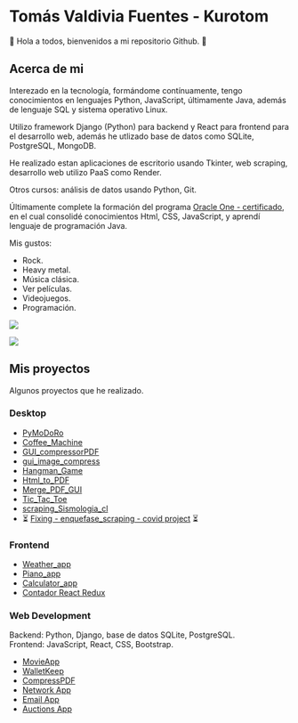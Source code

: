 # Tomás Valdivia Fuentes - Kurotom

👋 Hola a todos, bienvenidos a mi repositorio Github. 👋

## Acerca de mi

Interezado en la tecnología, formándome contínuamente, tengo conocimientos en lenguajes Python, JavaScript, últimamente Java, además de lenguaje SQL y sistema operativo Linux.

Utilizo framework Django (Python) para backend y React para frontend para el desarrollo web, además he utlizado base de datos como SQLite, PostgreSQL, MongoDB.

He realizado estan aplicaciones de escritorio usando Tkinter, web scraping, desarrollo web utilizo PaaS como Render.

Otros cursos: análisis de datos usando Python, Git.

Últimamente complete la formación del programa [Oracle One - certificado](https://app.aluracursos.com/user/tomvalfue92/program/certificate), en el cual consolidé conocimientos Html, CSS, JavaScript, y aprendí lenguaje de programación Java.

Mis gustos:
* Rock.
* Heavy metal.
* Música clásica.
* Ver películas.
* Videojuegos.
* Programación.


[<img src="https://img.shields.io/badge/LinkedIn-blue?logo=linkedin&logoColor=white&style=for-the-badge" />](https://www.linkedin.com/in/tomas-valdivia-fuentes-596420227)

[<img src="https://img.shields.io/badge/-Hackerrank-2EC866?style=for-the-badge&logo=HackerRank&logoColor=white" />](https://www.hackerrank.com/tomvalfue92)



## Mis proyectos

Algunos proyectos que he realizado.


### Desktop

* [PyMoDoRo](https://github.com/kurotom/proyectos_varios/tree/main/PyMoDoRo)
* [Coffee_Machine](https://github.com/kurotom/proyectos_varios/tree/main/Coffee_Machine)
* [GUI_compressorPDF](https://github.com/kurotom/proyectos_varios/tree/main/GUI_compressorPDF)
* [gui_image_compress](https://github.com/kurotom/proyectos_varios/tree/main/gui_image_compress)
* [Hangman_Game](https://github.com/kurotom/proyectos_varios/tree/main/Hangman_Game)
* [Html_to_PDF](https://github.com/kurotom/proyectos_varios/tree/main/Html_to_PDF)
* [Merge_PDF_GUI](https://github.com/kurotom/proyectos_varios/tree/main/Merge_PDF_GUI)
* [Tic_Tac_Toe](https://github.com/kurotom/proyectos_varios/tree/main/Tic_Tac_Toe)
* [scraping_Sismologia_cl](https://github.com/kurotom/proyectos_varios/tree/main/scraping_Sismologia_cl)
* :hourglass_flowing_sand: [Fixing - enquefase_scraping - covid project](https://github.com/kurotom/proyectos_varios/tree/main/enquefase_scraping) :hourglass_flowing_sand:


### Frontend

* [Weather_app](https://github.com/kurotom/Portafolio_Web_Development/tree/weatherApp_react)
* [Piano_app](https://github.com/kurotom/Portafolio_Web_Development/tree/piano_react)
* [Calculator_app](https://github.com/kurotom/Portafolio_Web_Development/tree/calculator_react)
* [Contador React Redux](https://github.com/kurotom/Portafolio_Web_Development/tree/contador_react_redux)


### Web Development

Backend: Python, Django, base de datos SQLite, PostgreSQL.<br>
Frontend: JavaScript, React, CSS, Bootstrap.

* [MovieApp](https://github.com/kurotom/Portafolio_Web_Development/tree/movieApp)
* [WalletKeep](https://github.com/kurotom/Portafolio_Web_Development/tree/walletkeep)
* [CompressPDF](https://github.com/kurotom/Portafolio_Web_Development/tree/compressPDF)
* [Network App](https://github.com/kurotom/cs50W_proyectos/tree/main/network)
* [Email App](https://github.com/kurotom/cs50W_proyectos/tree/main/mail)
* [Auctions App](https://github.com/kurotom/cs50W_proyectos/tree/main/commerce)






<!--
**kurotom/kurotom** is a ✨ _special_ ✨ repository because its `README.md` (this file) appears on your GitHub profile.

Here are some ideas to get you started:

- 🔭 I’m currently working on ...
- 🌱 I’m currently learning ...
- 👯 I’m looking to collaborate on ...
- 🤔 I’m looking for help with ...
- 💬 Ask me about ...
- 📫 How to reach me: ...
- 😄 Pronouns: ...
- ⚡ Fun fact: ...
-->
